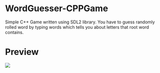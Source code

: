 # WordGuesser-CPPGame

Simple C++ Game written using SDL2 library. You have to guess randomly rolled word by typing words which tells you about letters that root word contains.

# Preview

<img src="https://media.discordapp.net/attachments/931329022711959562/1045345944176169051/image.png?width=1155&height=676">



